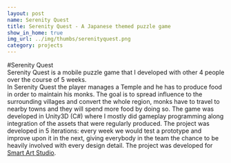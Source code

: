 ```yaml
---
layout: post
name: Serenity Quest
title: Serenity Quest - A Japanese themed puzzle game
show_in_home: true
img_url: ../img/thumbs/serenityquest.png
category: projects
---
```


#Serenity Quest  
Serenity Quest is a mobile puzzle game that I developed with other 4 people over the course of 5 weeks.  
In Serenity Quest the player manages a Temple and he has to produce food in order to maintain his monks. The goal is to spread influence to the surrounding villages and convert the whole region, monks have to travel to nearby towns and they will spend more food by doing so.
The game was developed in Unity3D (C#) where I mostly did gameplay programming along integration of the assets that were regularly produced.
The project was developed in 5 iterations: every week we would test a prototype and improve upon it in the next, giving everybody in the team the chance to be heavily involved with every design detail.
The project was developed for [Smart Art Studio](http://www.smartart-gamestudio.com/).
